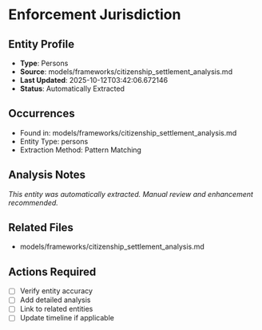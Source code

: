 # Enforcement Jurisdiction

## Entity Profile
- **Type**: Persons
- **Source**: models/frameworks/citizenship_settlement_analysis.md
- **Last Updated**: 2025-10-12T03:42:06.672146
- **Status**: Automatically Extracted

## Occurrences
- Found in: models/frameworks/citizenship_settlement_analysis.md
- Entity Type: persons
- Extraction Method: Pattern Matching

## Analysis Notes
*This entity was automatically extracted. Manual review and enhancement recommended.*

## Related Files
- models/frameworks/citizenship_settlement_analysis.md

## Actions Required
- [ ] Verify entity accuracy
- [ ] Add detailed analysis
- [ ] Link to related entities
- [ ] Update timeline if applicable

